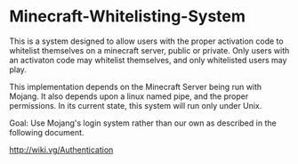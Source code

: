 Minecraft-Whitelisting-System
=============================

This is a system designed to allow users with the proper activation code to whitelist themselves on a minecraft server, public or private.  Only users with an activaton code may whitelist themselves, and only whitelisted users may play.

This implementation depends on the Minecraft Server being run with Mojang.  It also depends upon a linux named pipe, and the proper permissions.  In its current state, this system will run only under Unix.

Goal: Use Mojang's login system rather than our own as described in the following document.

http://wiki.vg/Authentication
